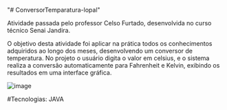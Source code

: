 "# ConversorTemparatura-lopal" 

Atividade passada pelo professor Celso Furtado, desenvolvida no curso técnico Senai Jandira.

O objetivo desta atividade foi aplicar na prática todos os conhecimentos adquiridos ao longo dos meses, desenvolvendo um conversor de temperatura. No projeto o usuário digita o valor em celsius, e o sistema realiza a conversão automaticamente para Fahrenheit e Kelvin, exibindo os resultados em uma interface gráfica.

![image](https://github.com/user-attachments/assets/7400e581-6292-428e-adc3-36708186bf7c)

#Tecnologias:
JAVA
